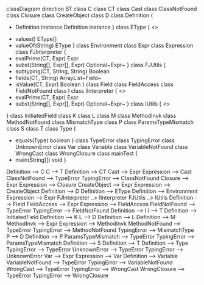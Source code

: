 classDiagram
direction BT
class C
class CT
class Cast
class ClassNotFound
class Closure
class CreateObject
class D
class Definition {
  - Definition instance
   Definition instance
}
class EType {
<<enumeration>>
  + values() EType[]
  + valueOf(String) EType
}
class Environment
class Expr
class Expression
class FJInterpreter {
  + evalPrime(CT, Expr) Expr
  + subst(String[], Expr[], Expr) Optional~Expr~
}
class FJUtils {
  + subtyping(CT, String, String) Boolean
  + fields(CT, String) ArrayList~Field~
  + isValue(CT, Expr) Boolean
}
class Field
class FieldAccess
class FieldNotFound
class I
class IInterpreter {
<<Interface>>
  + evalPrime(CT, Expr) Expr
  + subst(String[], Expr[], Expr) Optional~Expr~
}
class IUtils {
<<Interface>>

}
class InitiatedField
class K
class L
class M
class MethodInvk
class MethodNotFound
class MismatchType
class P
class ParamsTypeMismatch
class S
class T
class Type {
  + equals(Type) boolean
}
class TypeError
class TypingError
class UnknownError
class Var
class Variable
class VariableNotFound
class WrongCast
class WrongClosure
class mainTest {
  + main(String[]) void
}

Definition  -->  C 
C  -->  T 
Definition  -->  CT 
Cast  -->  Expr 
Expression  -->  Cast 
ClassNotFound  -->  TypeError 
TypingError  -->  ClassNotFound 
Closure  -->  Expr 
Expression  -->  Closure 
CreateObject  -->  Expr 
Expression  -->  CreateObject 
Definition  -->  D 
Definition  -->  EType 
Definition  -->  Environment 
Expression  -->  Expr 
FJInterpreter  ..>  IInterpreter 
FJUtils  ..>  IUtils 
Definition  -->  Field 
FieldAccess  -->  Expr 
Expression  -->  FieldAccess 
FieldNotFound  -->  TypeError 
TypingError  -->  FieldNotFound 
Definition  -->  I 
I  -->  T 
Definition  -->  InitiatedField 
Definition  -->  K 
L  -->  D 
Definition  -->  L 
Definition  -->  M 
MethodInvk  -->  Expr 
Expression  -->  MethodInvk 
MethodNotFound  -->  TypeError 
TypingError  -->  MethodNotFound 
TypingError  -->  MismatchType 
P  -->  D 
Definition  -->  P 
ParamsTypeMismatch  -->  TypeError 
TypingError  -->  ParamsTypeMismatch 
Definition  -->  S 
Definition  -->  T 
Definition  -->  Type 
TypingError  -->  TypeError 
UnknownError  -->  TypeError 
TypingError  -->  UnknownError 
Var  -->  Expr 
Expression  -->  Var 
Definition  -->  Variable 
VariableNotFound  -->  TypeError 
TypingError  -->  VariableNotFound 
WrongCast  -->  TypeError 
TypingError  -->  WrongCast 
WrongClosure  -->  TypeError 
TypingError  -->  WrongClosure 
